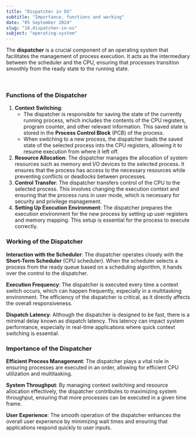```yaml
---
title: "Dispatcher in OS"
subtitle: "Importance, functions and working"
date: "05 September 2024"
slug: "18.dispatcher-in-os"
subject: "operating-system"
---
```


The **dispatcher** is a crucial component of an operating system that facilitates the management of process execution. It acts as the intermediary between the scheduler and the CPU, ensuring that processes transition smoothly from the ready state to the running state.

<br/>

### Functions of the Dispatcher

1. **Context Switching**:
   - The dispatcher is responsible for saving the state of the currently running process, which includes the contents of the CPU registers, program counter, and other relevant information. This saved state is stored in the **Process Control Block** (PCB) of the process.
   - When switching to a new process, the dispatcher loads the saved state of the selected process into the CPU registers, allowing it to resume execution from where it left off.
2. **Resource Allocation**: The dispatcher manages the allocation of system resources such as memory and I/O devices to the selected process. It ensures that the process has access to the necessary resources while preventing conflicts or deadlocks between processes.
3. **Control Transfer**: The dispatcher transfers control of the CPU to the selected process. This involves changing the execution context and ensuring that the process runs in user mode, which is necessary for security and privilege management.
4. **Setting Up Execution Environment**: The dispatcher prepares the execution environment for the new process by setting up user registers and memory mapping. This setup is essential for the process to execute correctly.

### Working of the Dispatcher

**Interaction with the Scheduler**: The dispatcher operates closely with the **Short-Term Scheduler** (CPU scheduler). When the scheduler selects a process from the ready queue based on a scheduling algorithm, it hands over the control to the dispatcher.

**Execution Frequency**: The dispatcher is executed every time a context switch occurs, which can happen frequently, especially in a multitasking environment. The efficiency of the dispatcher is critical, as it directly affects the overall responsiveness.

**Dispatch Latency**: Although the dispatcher is designed to be fast, there is a minimal delay known as dispatch latency. This latency can impact system performance, especially in real-time applications where quick context switching is essential.

### Importance of the Dispatcher

**Efficient Process Management**: The dispatcher plays a vital role in ensuring processes are executed in an order, allowing for efficient CPU utilization and multitasking.

**System Throughput**: By managing context switching and resource allocation effectively, the dispatcher contributes to maximizing system throughput, ensuring that more processes can be executed in a given time frame.

**User Experience**: The smooth operation of the dispatcher enhances the overall user experience by minimizing wait times and ensuring that applications respond quickly to user inputs.
